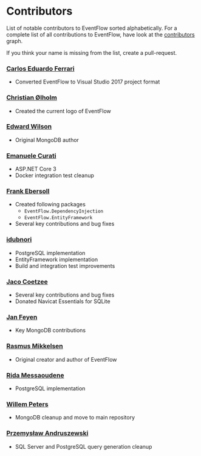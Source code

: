 # Contributors

List of notable contributors to EventFlow sorted alphabetically. For a
complete list of all contributions to EventFlow, have look at the
[contributors](https://github.com/eventflow/EventFlow/graphs/contributors)
graph.

If you think your name is missing from the list, create a pull-request.

### [Carlos Eduardo Ferrari](https://github.com/ceferrari)

* Converted EventFlow to Visual Studio 2017 project format

### [Christian Ølholm](https://github.com/olholm)

* Created the current logo of EventFlow

### [Edward Wilson](https://github.com/edwardwilson)

* Original MongoDB author

### [Emanuele Curati](https://github.com/ProH4Ck)

* ASP.NET Core 3 
* Docker integration test cleanup

### [Frank Ebersoll](https://github.com/frankebersoll)

* Created following packages
  * `EventFlow.DependencyInjection`
  * `EventFlow.EntityFramework`
* Several key contributions and bug fixes

### [idubnori](https://github.com/idubnori)

* PostgreSQL implementation
* EntityFramework implementation
* Build and integration test improvements

### [Jaco Coetzee](https://github.com/JC008)

* Several key contributions and bug fixes
* Donated Navicat Essentials for SQLite

### [Jan Feyen](https://github.com/janfeyen)

* Key MongoDB contributions

### [Rasmus Mikkelsen](https://github.com/rasmus)

* Original creator and author of EventFlow

### [Rida Messaoudene](https://github.com/rmess)

* PostgreSQL implementation

### [Willem Peters](https://github.com/wgtmpeters)

* MongoDB cleanup and move to main repository

### [Przemysław Andruszewski](https://github.com/przemyslawandruszewski)

* SQL Server and PostgreSQL query generation cleanup
